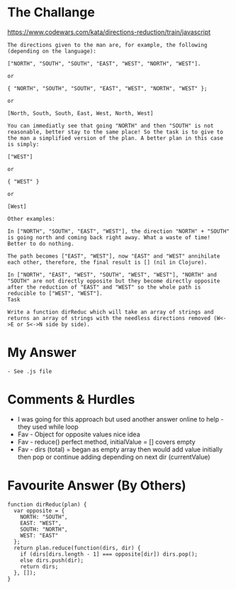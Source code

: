 # The Challange

https://www.codewars.com/kata/directions-reduction/train/javascript

```
The directions given to the man are, for example, the following (depending on the language):

["NORTH", "SOUTH", "SOUTH", "EAST", "WEST", "NORTH", "WEST"].

or

{ "NORTH", "SOUTH", "SOUTH", "EAST", "WEST", "NORTH", "WEST" };

or

[North, South, South, East, West, North, West]

You can immediatly see that going "NORTH" and then "SOUTH" is not reasonable, better stay to the same place! So the task is to give to the man a simplified version of the plan. A better plan in this case is simply:

["WEST"]

or

{ "WEST" }

or

[West]

Other examples:

In ["NORTH", "SOUTH", "EAST", "WEST"], the direction "NORTH" + "SOUTH" is going north and coming back right away. What a waste of time! Better to do nothing.

The path becomes ["EAST", "WEST"], now "EAST" and "WEST" annihilate each other, therefore, the final result is [] (nil in Clojure).

In ["NORTH", "EAST", "WEST", "SOUTH", "WEST", "WEST"], "NORTH" and "SOUTH" are not directly opposite but they become directly opposite after the reduction of "EAST" and "WEST" so the whole path is reducible to ["WEST", "WEST"].
Task

Write a function dirReduc which will take an array of strings and returns an array of strings with the needless directions removed (W<->E or S<->N side by side).
```

# My Answer

```
- See .js file
```

# Comments & Hurdles

- I was going for this approach but used another answer online to help - they used while loop
- Fav - Object for opposite values nice idea
- Fav - reduce() perfect method, initialValue = [] covers empty
- Fav - dirs (total) = began as empty array then would add value initially then pop or continue adding depending on next dir (currentValue)

# Favourite Answer (By Others)

```
function dirReduc(plan) {
  var opposite = {
    NORTH: "SOUTH",
    EAST: "WEST",
    SOUTH: "NORTH",
    WEST: "EAST"
  };
  return plan.reduce(function(dirs, dir) {
    if (dirs[dirs.length - 1] === opposite[dir]) dirs.pop();
    else dirs.push(dir);
    return dirs;
  }, []);
}
```
